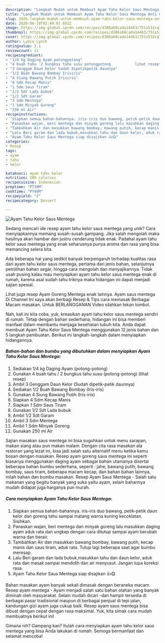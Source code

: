 ```yaml
---
description: "Langkah Mudah untuk Membuat Ayam Tahu Kelor Saus Mentega Anti Gagal"
title: "Langkah Mudah untuk Membuat Ayam Tahu Kelor Saus Mentega Anti Gagal"
slug: 2026-langkah-mudah-untuk-membuat-ayam-tahu-kelor-saus-mentega-anti-gagal
date: 2020-06-10T02:49:07.692Z
image: https://img-global.cpcdn.com/recipes/d386a60cada14463/751x532cq70/ayam-tahu-kelor-saus-mentega-foto-resep-utama.jpg
thumbnail: https://img-global.cpcdn.com/recipes/d386a60cada14463/751x532cq70/ayam-tahu-kelor-saus-mentega-foto-resep-utama.jpg
cover: https://img-global.cpcdn.com/recipes/d386a60cada14463/751x532cq70/ayam-tahu-kelor-saus-mentega-foto-resep-utama.jpg
author: Lydia Lynch
ratingvalue: 3.1
reviewcount: 11
recipeingredient:
- "1/4 kg Daging Ayam potongpotong"
- "4 buah tahu  2 bungkus tahu susu potongpotong           lihat resep"
- "3 Genggam Daun Kelor Sudah dipetikpetik daunnya"
- "1/2 Buah Bawang Bombay Irisiris"
- "4 Siung Bawang Putih Irisiris"
- "4 Sdm Kecap Manis"
- "1 Sdm Saus Tiram"
- "1/2 Sdt Lada bubuk"
- "1/2 Sdt Garam"
- "3 Sdm Mentega"
- "1 Sdm Minyak Goreng"
- "250 ml Air"
recipeinstructions:
- "Siapkan semua bahan-bahannya. iris-iris duo bawang, petik-petik daun kelor dan goreng tahu sampai matang warna kuning kecoklatan. Sisihkan."
- "Panaskan wajan, beri mentega dan minyak goreng lalu masukkan daging ayam aduk rata dan ungkep dengan cara ditutup sampai ayam berubah warna dan berair."
- "Tambahkan Air dan masukkan bawang bombay, bawang putih, kecap manis dan saus tiram, aduk rata. Tutup lagi beberapa saat agar bumbu meresap."
- "Lalu Beri garam dan lada bubuk,masukkan tahu dan daun kelor, aduk rata dan masak sampai mendidih dan air menyusut. Jangan lupa koreksi rasa."
- "Ayam Tahu Kelor Saus Mentega siap disajikan 👍😋"
categories:
- Resep
tags:
- ayam
- tahu
- kelor

katakunci: ayam tahu kelor 
nutrition: 289 calories
recipecuisine: Indonesian
preptime: "PT30M"
cooktime: "PT48M"
recipeyield: "2"
recipecategory: Dessert

---
```



![Ayam Tahu Kelor Saus Mentega](https://img-global.cpcdn.com/recipes/d386a60cada14463/751x532cq70/ayam-tahu-kelor-saus-mentega-foto-resep-utama.jpg)

Sedang mencari ide resep ayam tahu kelor saus mentega yang unik? Cara menyiapkannya memang susah-susah gampang. Jika salah mengolah maka hasilnya akan hambar dan justru cenderung tidak enak. Padahal ayam tahu kelor saus mentega yang enak seharusnya punya aroma dan rasa yang bisa memancing selera kita.

Ada beberapa hal yang sedikit banyak berpengaruh terhadap kualitas rasa dari ayam tahu kelor saus mentega, pertama dari jenis bahan, selanjutnya pemilihan bahan segar, hingga cara mengolah dan menyajikannya. Tidak usah pusing kalau mau menyiapkan ayam tahu kelor saus mentega enak di rumah, karena asal sudah tahu triknya maka hidangan ini dapat menjadi sajian spesial.

Lihat juga resep Ayam Goreng Mentega enak lainnya. Ayam saus mentega Di Channel Ini saya akan berbagi Resep &amp; Tips cara memasak Berbagai Macam masakan. Untuk BERLANGGANAN Video silahkan tekan tombol.


Nah, kali ini kita coba, yuk, kreasikan ayam tahu kelor saus mentega sendiri di rumah. Tetap dengan bahan sederhana, hidangan ini bisa memberi manfaat dalam membantu menjaga kesehatan tubuh kita. Anda dapat membuat Ayam Tahu Kelor Saus Mentega menggunakan 12 jenis bahan dan 5 langkah pembuatan. Berikut ini langkah-langkah dalam menyiapkan hidangannya.

<!--inarticleads1-->

##### Bahan-bahan dan bumbu yang dibutuhkan dalam menyiapkan Ayam Tahu Kelor Saus Mentega:

1. Sediakan 1/4 kg Daging Ayam (potong-potong)
1. Gunakan 4 buah tahu / 2 bungkus tahu susu (potong-potong)           (lihat resep)
1. Ambil 3 Genggam Daun Kelor (Sudah dipetik-petik daunnya)
1. Sediakan 1/2 Buah Bawang Bombay (Iris-iris)
1. Gunakan 4 Siung Bawang Putih (Iris-iris)
1. Siapkan 4 Sdm Kecap Manis
1. Siapkan 1 Sdm Saus Tiram
1. Gunakan 1/2 Sdt Lada bubuk
1. Ambil 1/2 Sdt Garam
1. Ambil 3 Sdm Mentega
1. Ambil 1 Sdm Minyak Goreng
1. Gunakan 250 ml Air


Sajian masakan saus mentega ini bisa suguhkan untuk menu sarapan, makan siang atau pun makan malam. Dengan cita rasa masakan ala restoran yang lezat ini, bisa jadi salah satu alternatif menu ketika kamu bosan dengan masakan. Resep ayam goreng saus mentega ini seperti biasanya menggunakan daging ayam sebagai bahan utamanya disertai beberapa bahan bumbu sederhana, seperti : jahe, bawang putih, bawang bombay, saus tiram, beberapa macam kecap, dan bahan bahan lainnya, inilah bahan dan bumbu masakan. Resep Ayam Saus Mentega - Salah satu makanan yang begitu banyak yang suka yaitu ayam, selain bahannya mudah didapat juga harganya pun murah. 

<!--inarticleads2-->

##### Cara menyiapkan Ayam Tahu Kelor Saus Mentega:

1. Siapkan semua bahan-bahannya. iris-iris duo bawang, petik-petik daun kelor dan goreng tahu sampai matang warna kuning kecoklatan. Sisihkan.
1. Panaskan wajan, beri mentega dan minyak goreng lalu masukkan daging ayam aduk rata dan ungkep dengan cara ditutup sampai ayam berubah warna dan berair.
1. Tambahkan Air dan masukkan bawang bombay, bawang putih, kecap manis dan saus tiram, aduk rata. Tutup lagi beberapa saat agar bumbu meresap.
1. Lalu Beri garam dan lada bubuk,masukkan tahu dan daun kelor, aduk rata dan masak sampai mendidih dan air menyusut. Jangan lupa koreksi rasa.
1. Ayam Tahu Kelor Saus Mentega siap disajikan 👍😋


Bahan masakan ayam banyak sekali dimasak dengan beraneka macam. Resep ayam mentega - Ayam menjadi salah satu bahan olahan yang banyak diminati oleh masyarakat. Selain mudah dicari -dan hampir tersedia di berbagai pasar tradisional maupun di berbagai penjual di tepi jalan, kandungan gizi ayam juga cukup baik. Resep ayam saus mentega bisa dibuat dengan cepat dengan rasa maksimal. Yuk, kita simak cara mudah membuatnya berikut ini! 

Gimana nih? Gampang kan? Itulah cara menyiapkan ayam tahu kelor saus mentega yang bisa Anda lakukan di rumah. Semoga bermanfaat dan selamat mencoba!

